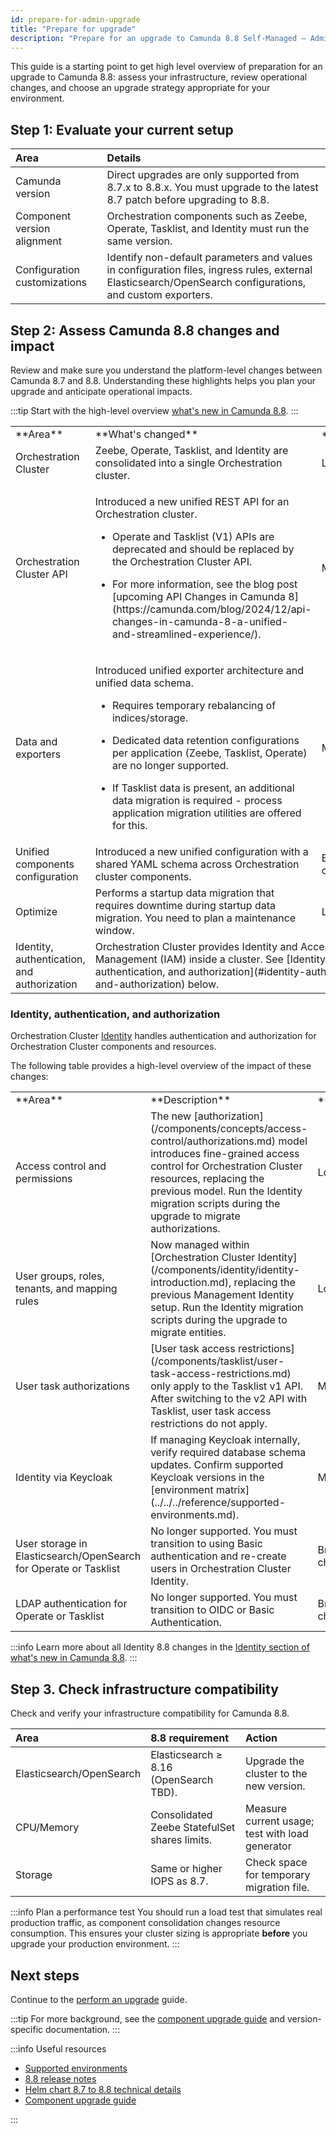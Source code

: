 ```yaml
---
id: prepare-for-admin-upgrade
title: "Prepare for upgrade"
description: "Prepare for an upgrade to Camunda 8.8 Self-Managed – Administrator guide."
---
```


This guide is a starting point to get high level overview of preparation for an upgrade to Camunda 8.8: assess your infrastructure, review operational changes, and choose an upgrade strategy appropriate for your environment.

## Step 1: Evaluate your current setup

| Area                         | Details                                                                                                                                                   |
| :--------------------------- | :-------------------------------------------------------------------------------------------------------------------------------------------------------- |
| Camunda version              | Direct upgrades are only supported from 8.7.x to 8.8.x. You must upgrade to the latest 8.7 patch before upgrading to 8.8.                                 |
| Component version alignment  | Orchestration components such as Zeebe, Operate, Tasklist, and Identity must run the same version.                                                        |
| Configuration customizations | Identify non-default parameters and values in configuration files, ingress rules, external Elasticsearch/OpenSearch configurations, and custom exporters. |

## Step 2: Assess Camunda 8.8 changes and impact

Review and make sure you understand the platform-level changes between Camunda 8.7 and 8.8. Understanding these highlights helps you plan your upgrade and anticipate operational impacts.

:::tip
Start with the high-level overview [what's new in Camunda 8.8](/components/whats-new-in-88.md).
:::

<table className="table-callout">
<tr>
    <td style={{minWidth: "152px"}}>**Area**</td>
    <td style={{minWidth: "152px"}}>**What's changed**</td>
    <td style={{width: "160px"}}>**Impact**</td>
</tr>
<tr>
    <td>Orchestration Cluster</td>
    <td>Zeebe, Operate, Tasklist, and Identity are consolidated into a single Orchestration cluster.</td>
    <td><span className="label-highlight">Low</span></td>
</tr>
<tr>
    <td>Orchestration Cluster API</td>
    <td><p>Introduced a new unified REST API for an Orchestration cluster.</p><p><ul><li>Operate and Tasklist (V1) APIs are deprecated and should be replaced by the Orchestration Cluster API.</li><li><p>For more information, see the blog post [upcoming API Changes in Camunda 8](https://camunda.com/blog/2024/12/api-changes-in-camunda-8-a-unified-and-streamlined-experience/).</p></li></ul></p></td>
    <td><span className="label-highlight yellow">Medium</span></td>
</tr>
<tr>
    <td>Data and exporters</td>
    <td><p>Introduced unified exporter architecture and unified data schema.</p><p><ul><li>Requires temporary rebalancing of indices/storage.</li><li><p>Dedicated data retention configurations per application (Zeebe, Tasklist, Operate) are no longer supported.</p></li><li><p>If Tasklist data is present, an additional data migration is required - process application migration utilities are offered for this.</p></li></ul></p></td>
    <td><span className="label-highlight yellow">Medium</span></td>
</tr>
<tr>
    <td>Unified components configuration</td>
    <td>Introduced a new unified configuration with a shared YAML schema across Orchestration cluster components.</td>
    <td><span className="label-highlight red">Breaking changes</span></td>    
</tr>
<tr>
    <td>Optimize</td>
    <td>Performs a startup data migration that requires downtime during startup data migration. You need to plan a maintenance window.</td>
    <td><span className="label-highlight">Low</span></td>
</tr>
<tr>
    <td>Identity, authentication, and authorization</td>
    <td colspan="2">Orchestration Cluster provides Identity and Access Management (IAM) inside a cluster. See [Identity, authentication, and authorization](#identity-authentication-and-authorization) below.</td>    
</tr>
</table>

### Identity, authentication, and authorization

Orchestration Cluster [Identity](/components/identity/identity-introduction.md) handles authentication and authorization for Orchestration Cluster components and resources.

The following table provides a high-level overview of the impact of these changes:

<table className="table-callout">
<tr>
    <td style={{minWidth: "30%"}}>**Area**</td>
    <td>**Description**</td>
    <td style={{width: "160px"}}>**Impact**</td>
</tr>
<tr>
    <td>Access control and permissions</td>
    <td>The new [authorization](/components/concepts/access-control/authorizations.md) model introduces fine-grained access control for Orchestration Cluster resources, replacing the previous model. Run the Identity migration scripts during the upgrade to migrate authorizations.</td>
    <td><span className="label-highlight">Low</span></td>
</tr>
<tr>
    <td>User groups, roles, tenants, and mapping rules</td>
    <td>Now managed within [Orchestration Cluster Identity](/components/identity/identity-introduction.md), replacing the previous Management Identity setup. Run the Identity migration scripts during the upgrade to migrate entities.</td>
    <td><span className="label-highlight">Low</span></td>
</tr>
<tr>
    <td>User task authorizations</td>
    <td>[User task access restrictions](/components/tasklist/user-task-access-restrictions.md) only apply to the Tasklist v1 API. After switching to the v2 API with Tasklist, user task access restrictions do not apply.</td>
    <td><span className="label-highlight yellow">Medium</span></td>
</tr>
<tr>
    <td>Identity via Keycloak</td>
    <td>If managing Keycloak internally, verify required database schema updates. Confirm supported Keycloak versions in the [environment matrix](../../../reference/supported-environments.md).</td>
    <td><span className="label-highlight yellow">Medium</span></td>
</tr>
<tr>
    <td>User storage in Elasticsearch/OpenSearch for Operate or Tasklist</td>
    <td>No longer supported. You must transition to using Basic authentication and re-create users in Orchestration Cluster Identity.</td>
    <td><span className="label-highlight red">Breaking changes</span></td>
</tr>
<tr>
    <td>LDAP authentication for Operate or Tasklist</td>
    <td>No longer supported. You must transition to OIDC or Basic Authentication.</td>
    <td><span className="label-highlight red">Breaking changes</span></td>
</tr>
</table>

:::info
Learn more about all Identity 8.8 changes in the [Identity section of what's new in Camunda 8.8](/components/whats-new-in-88.md#identity).
:::

## Step 3. Check infrastructure compatibility

Check and verify your infrastructure compatibility for Camunda 8.8.

| Area                     | 8.8 requirement                               | Action                                          |
| :----------------------- | :-------------------------------------------- | :---------------------------------------------- |
| Elasticsearch/OpenSearch | Elasticsearch ≥ 8.16 (OpenSearch TBD).        | Upgrade the cluster to the new version.         |
| CPU/Memory               | Consolidated Zeebe StatefulSet shares limits. | Measure current usage; test with load generator |
| Storage                  | Same or higher IOPS as 8.7.                   | Check space for temporary migration file.       |

:::info Plan a performance test
You should run a load test that simulates real production traffic, as component consolidation changes resource consumption. This ensures your cluster sizing is appropriate **before** you upgrade your production environment.
:::

## Next steps

Continue to the [perform an upgrade](./run-update.md) guide.

:::tip
For more background, see the [component upgrade guide](/self-managed/components/components-upgrade/introduction.md) and version-specific documentation.
:::

:::info Useful resources

- [Supported environments](../../../reference/supported-environments.md#component-version-matrix)
- [8.8 release notes](../../../reference/announcements-release-notes/880/880-release-notes.md)
- [Helm chart 8.7 to 8.8 technical details](../../installation-methods/helm/upgrade/helm-870-880.md)
- [Component upgrade guide](../../components/components-upgrade/870-to-880.md)

:::
